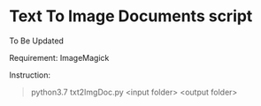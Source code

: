 # Text To Image Documents script

To Be Updated

Requirement: ImageMagick 

Instruction: 
> python3.7 txt2ImgDoc.py \<input folder\> \<output folder\>

